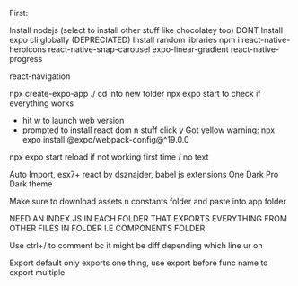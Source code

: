 First:

Install nodejs  (select to install other stuff like chocolatey too)
DONT Install expo cli globally (DEPRECIATED)
Install random libraries
npm i 
react-native-heroicons
react-native-snap-carousel
expo-linear-gradient
react-native-progress

react-navigation


npx create-expo-app ./
cd into new folder
npx expo start
  to check if everything works
  - hit w to launch web version
  - prompted to install react dom n stuff click y
Got yellow warning:
  npx expo install @expo/webpack-config@^19.0.0

npx expo start
reload if not working first time / no text

Auto Import, esx7+ react by dsznajder, babel js extensions
One Dark Pro Dark theme

Make sure to download assets n constants folder and paste into app folder

NEED AN INDEX.JS IN EACH FOLDER THAT EXPORTS EVERYTHING FROM OTHER FILES IN FOLDER I.E COMPONENTS FOLDER

Use ctrl+/ to comment bc it might be diff depending which line ur on

Export default only exports one thing, use export before func name to export multiple
